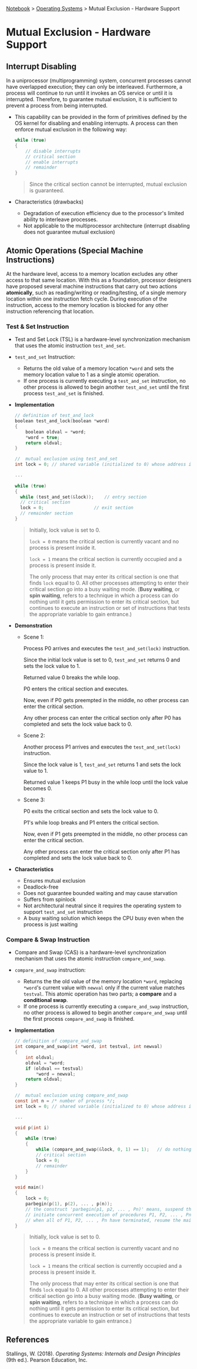 <a href="../">Notebook</a> > <a href="./">Operating Systems</a> > Mutual Exclusion - Hardware Support

# Mutual Exclusion - Hardware Support



## Interrupt Disabling

In a uniprocessor (multiprogramming) system, concurrent processes cannot have overlapped execution; they can only be interleaved. Furthermore, a process will continue to run until it invokes an OS service or until it is interrupted. Therefore, to guarantee mutual exclusion, it is sufficient to prevent a process from being interrupted. 

* This capability can be provided in the form of primitives defined by the OS kernel for disabling and enabling interrupts. A process can then enforce mutual exclusion in the following way:

  ```c
  while (true)
  {
      // disable interrupts
      // critical section
      // enable interrupts
      // remainder
  }
  ```

  > Since the critical section cannot be interrupted, mutual exclusion is guaranteed.

* Characteristics (drawbacks)

  * Degradation of execution efficiency due to the processor's limited ability to interleave processes.
  * Not applicable to the multiprocessor architecture (interrupt disabling does not guarantee mutual exclusion)



## Atomic Operations (Special Machine Instructions)

At the hardware level, access to a memory location excludes any other access to that same location. With this as a foundation, processor designers have proposed several machine instructions that carry out two actions **atomically**, such as reading/writing or reading/testing, of a single memory location within one instruction fetch cycle. During execution of the instruction, access to the memory location is blocked for any other instruction referencing that location.

### Test & Set Instruction

* Test and Set Lock (TSL) is a hardware-level synchronization mechanism that uses the atomic instruction `test_and_set`.

* `test_and_set` Instruction:

  * Returns the old value of a memory location `*word` and sets the memory location value to 1 as a single atomic operation.
  * If one process is currently executing a `test_and_set` instruction, no other process is allowed to begin another `test_and_set` until the first process `test_and_set` is finished.

* **Implementation**

  ```c
  // definition of test_and_lock
  boolean test_and_lock(boolean *word)
  {
      boolean oldval = *word;
      *word = true;
      return oldval;
  }
  ```

  ```c
  //  mutual exclusion using test_and_set
  int lock = 0;	// shared variable (initialized to 0) whose address is shared by multiple processors
  
  ...
      
  while (true)
  {
  	while (test_and_set(&lock));	// entry section
  	// critical section
  	lock = 0;					// exit section
  	// remainder section
  }
  ```

  > Initially, lock value is set to 0.
  >
  > `lock = 0` means the critical section is currently vacant and no process is present inside it.
  >
  > `lock = 1` means the critical section is currently occupied and a process is present inside it.
  >
  > The only process that may enter its critical section is one that finds `lock` equal to 0. All other processes attempting to enter their critical section go into a busy waiting mode. (**Busy waiting**, or **spin waiting**, refers to a technique in which a process can do nothing until it gets permission to enter its critical section, but continues to execute an instruction or set of instructions that tests the appropriate variable to gain entrance.)

* **Demonstration**

  * Scene 1:

    Process P0 arrives and executes the `test_and_set(lock)` instruction.

    Since the initial lock value is set to 0, `test_and_set` returns 0 and sets the lock value to 1. 

    Returned value 0 breaks the while loop.

    P0 enters the critical section and executes. 

    Now, even if P0 gets preempted in the middle, no other process can enter the critical section.

    Any other process can enter the critical section only after P0 has completed and sets the lock value back to 0.

  * Scene 2:

    Another process P1 arrives and executes the `test_and_set(lock)` instruction.

    Since the lock value is 1, `test_and_set` returns 1 and sets the lock value to 1. 

    Returned value 1 keeps P1 busy in the while loop until the lock value becomes 0.

  * Scene 3:

    P0 exits the critical section and sets the lock value to 0.

    P1's while loop breaks and P1 enters the critical section.

    Now, even if P1 gets preempted in the middle, no other process can enter the critical section.

    Any other process can enter the critical section only after P1 has completed and sets the lock value back to 0.

* **Characteristics**

  * Ensures mutual exclusion
  * Deadlock-free
  * Does not guarantee bounded waiting and may cause starvation
  * Suffers from spinlock
  * Not architectural neutral since it requires the operating system to support `test_and_set` instruction
  * A busy waiting solution which keeps the CPU busy even when the process is just waiting

### Compare & Swap Instruction

* Compare and Swap (CAS) is a hardware-level synchronization mechanism that uses the atomic instruction `compare_and_swap`.

* `compare_and_swap` instruction:

  * Returns the the old value of the memory location `*word`, replacing `*word`'s current value with `newval` only if the current value matches `testval`. This atomic operation has two parts; a **compare** and a **conditional swap**.
  * If one process is currently executing a `compare_and_swap` instruction, no other process is allowed to begin another `compare_and_swap` until the first process `compare_and_swap` is finished.

* **Implementation**

  ```c
  // definition of compare_and_swap
  int compare_and_swap(int *word, int testval, int newval)
  {
      int oldval;
      oldval = *word;
      if (oldval == testval) 
          *word = newval;
      return oldval;
  }
  ```

  ```c
  //  mutual exclusion using compare_and_swap
  const int n = /* number of process */;
  int lock = 0;	// shared variable (initialized to 0) whose address is shared by multiple processors
  
  ...
  
  void p(int i)
  {
      while (true)
      {
          while (compare_and_swap(&lock, 0, 1) == 1);	// do nothing
          // critical section
          lock = 0;
          // remainder
      }
  }
  
  void main()
  {
      lock = 0;
      parbegin(p(1), p(2), ... , p(n));
      // the construct 'parbegin(p1, p2, ... , Pn)' means, suspend the execution of the main program;
      // initiate concurrent execution of procedures P1, P2, ... , Pn;
      // when all of P1, P2, ... , Pn have terminated, resume the main program
  }
  ```

  > Initially, lock value is set to 0.
  >
  > `lock = 0` means the critical section is currently vacant and no process is present inside it.
  >
  > `lock = 1` means the critical section is currently occupied and a process is present inside it.
  >
  > The only process that may enter its critical section is one that finds `lock` equal to 0. All other processes attempting to enter their critical section go into a busy waiting mode. (**Busy waiting**, or **spin waiting**, refers to a technique in which a process can do nothing until it gets permission to enter its critical section, but continues to execute an instruction or set of instructions that tests the appropriate variable to gain entrance.)

  




## References

Stallings, W. (2018). *Operating Systems: Internals and Design Principles* (9th ed.). Pearson Education, Inc.
